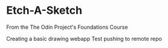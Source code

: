 # Etch-A-Sketch
From the The Odin Project's Foundations Course

Creating a basic drawing webapp
Test pushing to remote repo